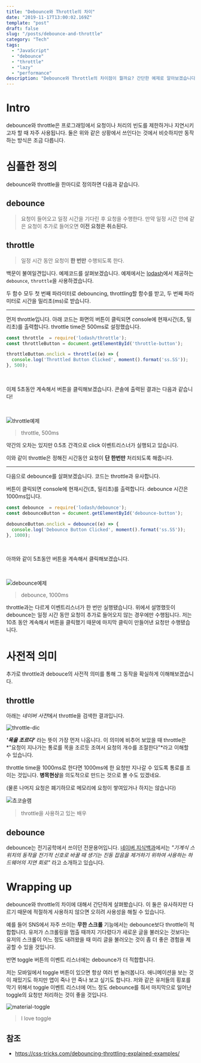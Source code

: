 ```yaml
---
title: "Debounce와 Throttle의 차이"
date: "2019-11-17T13:00:02.169Z"
template: "post"
draft: false
slug: "/posts/debounce-and-throttle"
category: "Tech"
tags:
  - "JavaScript"
  - "debounce"
  - "throttle"
  - "lazy"
  - "performance"
description: "Debounce와 Throttle의 차이점이 뭘까요? 간단한 예제로 알아보겠습니다."
---
```


# Intro

debounce와 throttle은 프로그래밍에서 요청이나 처리의 빈도를 제한하거나 지연시키고자 할 때 자주 사용됩니다. 둘은 위와 같은 상황에서 쓰인다는 것에서 비슷하지만 동작하는 방식은 조금 다릅니다. 

# 심플한 정의

debounce와 throttle을 한마디로 정의하면 다음과 같습니다.

## debounce

> 요청이 들어오고 일정 시간을 기다린 후 요청을 수행한다. 만약 일정 시간 안에 같은 요청이 추가로 들어오면 **이전 요청은 취소된다.**


## throttle

> 일정 시간 동안 요청이 **한 번만** 수행되도록 한다.


백문이 불여일견입니다. 예제코드를 살펴보겠습니다. 예제에서는 [lodash](https://lodash.com/)에서 제공하는 `debounce`, `throttle`을 사용하겠습니다.

두 함수 모두 첫 번째 파라미터로 debouncing, throttling할 함수를 받고, 두 번째 파라미터로 시간을 밀리초(ms)로 받습니다.

----

먼저 throttle입니다. 아래 코드는 화면의 버튼이 클릭되면 console에 현재시간(초, 밀리초)를 출력합니다. throttle time은 500ms로 설정했습니다.


```typescript
const throttle  = require('lodash/throttle');
const throttleButton = document.getElementById('throttle-button');

throttleButton.onclick = throttle((e) => {
  console.log('Throttled Button Clicked', moment().format('ss.SS'));
}, 500);
```

<br>

이제 5초동안 계속해서 버튼을 클릭해보겠습니다. 콘솔에 출력된 결과는 다음과 같습니다!

<br> 

![throttle예제](/debounce-and-throttle-image/throttle-console.png)
> throttle, 500ms

약간의 오차는 있지만 0.5초 간격으로 click 이벤트리스너가 실행되고 있습니다. 

이와 같이 throttle은 정해진 시간동안 요청이 **단 한번만** 처리되도록 해줍니다.

----

다음으로 debounce를 살펴보겠습니다. 코드는 throttle과 유사합니다.

버튼이 클릭되면 console에 현재시간(초, 밀리초)를 출력합니다. debounce 시간은 1000ms입니다.


```typescript
const debounce  = require('lodash/debounce');
const debounceButton = document.getElementById('debounce-button');

debounceButton.onclick = debounce((e) => {
  console.log('Debounce Button Clicked', moment().format('ss.SS'));
}, 1000);
```
<br>

아까와 같이 5초동안 버튼을 계속해서 클릭해보겠습니다.

<br>

![debounce예제](/debounce-and-throttle-image/debounce-console.png)
> debounce, 1000ms

throttle과는 다르게 이벤트리스너가 한 번만 실행됐습니다. 위에서 설명했듯이 debounce는 일정 시간 동안 요청이 추가로 들어오지 않는 경우에만 수행됩니다. 저는 10초 동안 계속해서 버튼을 클릭했기 때문에 마지막 클릭이 만들어낸 요청만 수행됐습니다.


# 사전적 의미

추가로 throttle과 debouce의 사전적 의미를 통해 그 동작을 확실하게 이해해보겠습니다. 

## throttle

아래는 *네이버 사전*에서 throttle을 검색한 결과입니다.

![throttle-dic](/debounce-and-throttle-image/throttle-dic.png)

***'목을 조르다'*** 라는 뜻이 가장 먼저 나옵니다. 이 의미에 비추어 보았을 때 throttle은 *"요청이 지나가는 통로를 목을 조르듯 조여서 요청의 개수를 조절한다"*라고 이해할 수 있습니다.

throttle time을 1000ms로 한다면 1000ms에 한 요청만 지나갈 수 있도록 통로를 조이는 것입니다. **병목현상**을 의도적으로 만드는 것으로 볼 수도 있겠네요. 

(물론 나머지 요청은 폐기하므로 메모리에 요청이 쌓여있거나 하지는 않습니다)

![쵸코슬램](/debounce-and-throttle-image/choke.png)
> throttle을 사용하고 있는 배우

## debounce

debounce는 전기공학에서 쓰이던 전문용어입니다. [네이버 지식백과](https://terms.naver.com/entry.nhn?docId=820206&cid=50376&categoryId=50376)에서는 *"기계식 스위치의 동작을 전기적 신호로 바꿀 때 생기는 진동 잡음을 제거하기 위하여 사용하는 하드웨어의 지연 회로"* 라고 소개하고 있습니다.


# Wrapping up

debounce와 throttle의 차이에 대해서 간단하게 살펴봤습니다. 이 둘은 유사하지만 다르기 때문에 적절하게 사용하지 않으면 오히려 사용성을 해칠 수 있습니다. 

예를 들어 SNS에서 자주 쓰이는 **무한 스크롤** 기능에서는 debounce보다 throttle이 적합합니다. 유저가 스크롤링을 멈출 때까지 기다렸다가 새로운 글을 불러오는 것보다는 유저의 스크롤이 어느 정도 내려왔을 때 미리 글을 불러오는 것이 좀 더 좋은 경험을 제공할 수 있을 것입니다.

반면 toggle 버튼의 이벤트 리스너에는 debounce가 더 적합합니다. 

저는 모바일에서 toggle 버튼이 있으면 항상 여러 번 눌러봅니다. 애니메이션을 보는 것이 재밌기도 하지만 앱이 죽나 안 죽나 보고 싶기도 합니다. 저와 같은 유저들의 횡포를 막기 위해서 toggle 이벤트 리스너에 어느 정도 debounce를 줘서 마지막으로 일어난 toggle의 요청만 처리하는 것이 좋을 것입니다.

![material-toggle](/debounce-and-throttle-image/material-toggle.png)
> I love toggle

## 참조

- https://css-tricks.com/debouncing-throttling-explained-examples/